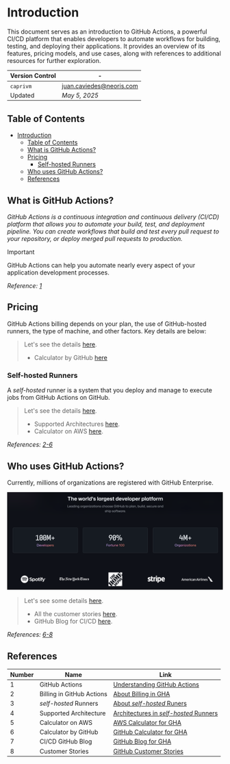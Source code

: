 # Introduction

This document serves as an introduction to GitHub Actions, a powerful CI/CD platform that enables developers to automate workflows for building, testing, and deploying their applications. It provides an overview of its features, pricing models, and use cases, along with references to additional resources for further exploration.

| **Version Control** | -                          |
| ------------------- | -------------------------- |
| `caprivm`           | <juan.caviedes@neoris.com> |
| Updated             | _May 5, 2025_              |

## Table of Contents

- [Introduction](#introduction)
  - [Table of Contents](#table-of-contents)
  - [What is GitHub Actions?](#what-is-github-actions)
  - [Pricing](#pricing)
    - [Self-hosted Runners](#self-hosted-runners)
  - [Who uses GitHub Actions?](#who-uses-github-actions)
  - [References](#references)

## What is GitHub Actions?

_GitHub Actions is a continuous integration and continuous delivery (CI/CD) platform that allows you to automate your build, test, and deployment pipeline. You can create workflows that build and test every pull request to your repository, or deploy merged pull requests to production._

> [!IMPORTANT]
> GitHub Actions can help you automate nearly every aspect of your application development processes.

_Reference: [1](#references)_

## Pricing

GitHub Actions billing depends on your plan, the use of GitHub-hosted runners, the type of machine, and other factors. Key details are below:

> Let's see the details [here](https://docs.github.com/en/billing/managing-billing-for-your-products/managing-billing-for-github-actions/about-billing-for-github-actions).
>
> - Calculator by GitHub [here](https://github.com/pricing/calculator#actions)

### Self-hosted Runners

A _self-hosted_ runner is a system that you deploy and manage to execute jobs from GitHub Actions on GitHub.

> Let's see the details [here](https://docs.github.com/en/actions/hosting-your-own-runners/managing-self-hosted-runners/about-self-hosted-runners).
>
> - Supported Architectures [here](https://docs.github.com/en/actions/hosting-your-own-runners/managing-self-hosted-runners/supported-architectures-and-operating-systems-for-self-hosted-runners).
> - Calculator on AWS [here](https://runs-on.com/calculator/).

_References: [2-6](#references)_

## Who uses GitHub Actions?

Currently, millions of organizations are registered with GitHub Enterprise.

![Alt text: A visual representation of GitHub Actions customers](../images/introduction-who-use-gha.png)

> Let's see some details [here](https://github.com/customer-stories).
>
> - All the customer stories [here](https://github.com/customer-stories/all).
> - GitHub Blog for CI/CD [here](https://github.blog/enterprise-software/ci-cd/).

_References: [6-8](#references)_

## References

| Number | Name                      | Link                                                                                                                                                               |
| ------ | ------------------------- | ------------------------------------------------------------------------------------------------------------------------------------------------------------------ |
| 1      | GitHub Actions            | [Understanding GitHub Actions](https://docs.github.com/en/actions/about-github-actions/understanding-github-actions)                                               |
| 2      | Billing in GitHub Actions | [About Billing in GHA](https://docs.github.com/en/billing/managing-billing-for-your-products/managing-billing-for-github-actions/about-billing-for-github-actions) |
| 3      | _self-hosted_ Runners     | [About _self-hosted_ Runers](https://docs.github.com/en/actions/hosting-your-own-runners/managing-self-hosted-runners/about-self-hosted-runners)                   |
| 4      | Supported Architecture    | [Architectures in _self-hosted_ Runners](https://github.com/pricing/calculator#actions)                                                                            |
| 5      | Calculator on AWS         | [AWS Calculator for GHA](https://runs-on.com/calculator/)                                                                                                          |
| 6      | Calculator by GitHub      | [GitHub Calculator for GHA](https://github.com/pricing/calculator#actions)                                                                                         |
| 7      | CI/CD GitHub Blog         | [GitHub Blog for GHA](https://github.blog/enterprise-software/ci-cd/)                                                                                              |
| 8      | Customer Stories          | [GitHub Customer Stories](https://github.com/customer-stories/all)                                                                                                 |
